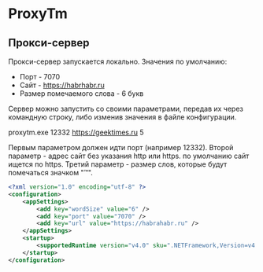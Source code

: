 # ProxyTm
## Прокси-сервер

Прокси-сервер запускается локально. Значения по умолчанию:
- Порт - 7070
- Сайт - https://habrhabr.ru
- Размер помечаемого слова - 6 букв

Сервер можно запустить со своими параметрами, передав их через командную строку, либо изменив значения в файле конфигурации.

proxytm.exe 12332 https://geektimes.ru 5

Первым параметром должен идти порт (например 12332).
Второй параметр - адрес сайт без указания http или https. по умолчанию сайт ищется по https.
Третий параметр - размер слов, которые будут помечаться значком "™".

```xml
<?xml version="1.0" encoding="utf-8" ?>
<configuration>
    <appSettings>
        <add key="wordSize" value="6" />
        <add key="port" value="7070" />
        <add key="url" value="https://habrahabr.ru" />
    </appSettings>
    <startup> 
        <supportedRuntime version="v4.0" sku=".NETFramework,Version=v4.5.2" />
    </startup>
</configuration>
```